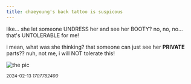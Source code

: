 ```yaml
---
title: chaeyoung's back tattoo is suspicous
---
```


like... she let someone UNDRESS her and see her BOOTY? no, no, no... that's UNTOLERABLE for me!

i mean, what was she thinking? that someone can just see her __PRIVATE__ parts?? nuh, not me, i will NOT tolerate this!

![*the pic*](GGBkGG3aIAA-VpA.jxl)

<small> 2024-02-13 *1707782400*</small>
